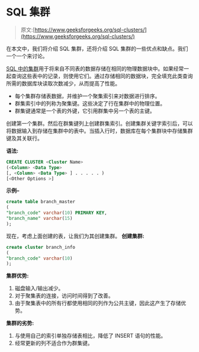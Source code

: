 # SQL 集群

> 原文:[https://www.geeksforgeeks.org/sql-clusters/](https://www.geeksforgeeks.org/sql-clusters/)

在本文中，我们将介绍 SQL 集群，还将介绍 SQL 集群的一些优点和缺点。我们一个一个来讨论。

[SQL 中的集群](https://www.geeksforgeeks.org/sql-queries-on-clustered-and-non-clustered-indexes/)用于将来自不同表的数据存储在相同的物理数据块中。如果经常一起查询这些表中的记录，则使用它们。通过存储相同的数据块，完全填充此类查询所需的数据库块读取次数减少，从而提高了性能。

*   每个集群存储表数据，并维护一个聚集索引来对数据进行排序。
*   群集索引中的列称为聚集键。这些决定了行在集群中的物理位置。
*   群集键通常是一个表的外键，它引用群集中另一个表的主键。

创建第一个集群。然后在群集键列上创建群集索引。创建集群关键字索引后，可以将数据输入到存储在集群中的表中。当插入行时，数据库在每个集群块中存储集群键及其关联行。

**语法:**

```sql
CREATE CLUSTER <Cluster Name> 
(<Column> <Data Type> 
[, <Column> <Data Type> ] . . . . . )
[<Other Options >]

```

**示例–**

```sql
create table branch_master 
( 
"branch_code" varchar(10) PRIMARY KEY, 
"branch_name" varchar(15)
);

```

现在，考虑上面创建的表，让我们为其创建集群。
**创建集群:**

```sql
create cluster branch_info
( 
"branch_code" varchar(10)
);

```

**集群优势:**

1.  磁盘输入/输出减少。
2.  对于聚集表的连接，访问时间得到了改善。
3.  由于聚集表中的所有行都使用相同的列作为公共主键，因此这产生了存储优势。

**集群的劣势:**

1.  与使用自己的索引单独存储表相比，降低了 INSERT 语句的性能。
2.  经常更新的列不适合作为群集键。